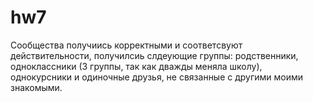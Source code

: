 # hw7
Сообщества получиись корректными и соответсвуют действительности, получилсиь слдеующие группы: родственники, одноклассники (3 группы, так как дважды меняла школу), однокурсники и одиночные друзья, не связанные с другими моими знакомыми.
